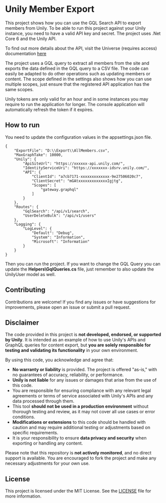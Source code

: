 # Unily Member Export

This project shows how you can use the GQL Search API to export members from Unily.
To be able to run this project against your Unily instance, you need to have a valid API key and secret.
The project uses .Net Core 6 and the Unily API.

To find out more details about the API, visit the Universe (requires access) documentation [here](https://universe.unily.com/sites/developer-guides/tech-guide/12246/unily-apis)

The project uses a GQL query to extract all members from the site and exports the data defined in the GQL query to a CSV file.
The code can easily be adapted to do other operations such as updating members or content. The scope defined in the settings also shows how you can use multiple scopes, just ensure that the registered API application has the same scopes.

Unily tokens are only valid for an hour and in some instances you may require to run the application for longer. The console application will automatically refresh the token if it expires.

## How to run
You need to update the configuration values in the appsettings.json file.

```
{
    "ExportFile": "D:\\Export\\AllMembers.csv",
    "MaxGraphTake": 10000,
    "Unily": {
        "ApiSiteUrl": "https://xxxxxx-api.unily.com/",
        "IdentityServiceUri": "https://xxxxxxx-idsrv.unily.com/",
        "API": {
            "ClientId": "a7cb7171-xxxxxxxxxxxxx-9e27506020c7",
            "ClientSecret": "mGAtxxxxxxxxxxxxxIgjtg",
            "Scopes": [
                "gateway.graphql"
            ]
        }
    },
    "Routes": {
        "GqlSearch": "/api/v1/search",
        "UserDeleteBulk": "/api/v1/users"
    },
    "Logging": {
        "LogLevel": {
            "Default": "Debug",
            "System": "Information",
            "Microsoft": "Information"
        }
    }
}

```

Then you can run the project.
If you want to change the GQL Query you can update the **Helpers\GqlQueries.cs** file, just remember to also update the UnilyUser model as well.

## Contributing

Contributions are welcome! If you find any issues or have suggestions for improvements, please open an issue or submit a pull request.

## Disclaimer
The code provided in this project is **not developed, endorsed, or supported by Unily**. It is intended as an example of how to use Unily's APIs and GraphQL queries for content export, but **you are solely responsible for testing and validating its functionality** in your own environment.

By using this code, you acknowledge and agree that:

- **No warranty or liability** is provided. The project is offered "as-is," with no guarantees of accuracy, reliability, or performance.
- **Unily is not liable** for any issues or damages that arise from the use of this code.
- You are responsible for ensuring compliance with any relevant legal agreements or terms of service associated with Unily's APIs and any data processed through them.
- This tool **should not be used in a production environment** without thorough testing and review, as it may not cover all use cases or error conditions.
- **Modifications or extensions** to this code should be handled with caution and may require additional testing or adjustments based on specific requirements.
- It is your responsibility to ensure **data privacy and security** when exporting or handling any content.

Please note that this repository is **not actively monitored**, and no direct support is available. You are encouraged to fork the project and make any necessary adjustments for your own use.

## License

This project is licensed under the MIT License. See the [LICENSE](LICENSE) file for more information.
